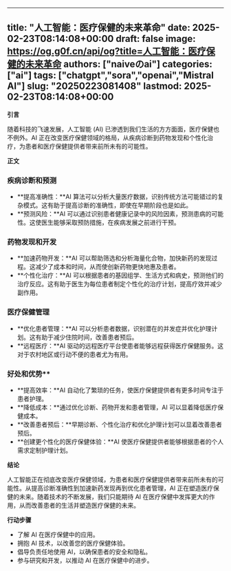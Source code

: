 
---
title: "人工智能：医疗保健的未来革命"
date: 2025-02-23T08:14:08+00:00
draft: false
image: https://og.g0f.cn/api/og?title=人工智能：医疗保健的未来革命
authors: ["naiveのai"]
categories: ["ai"]
tags: ["chatgpt","sora","openai","Mistral AI"]
slug: "20250223081408"
lastmod: 2025-02-23T08:14:08+00:00
---
**引言**

随着科技的飞速发展，人工智能 (AI) 已渗透到我们生活的方方面面，医疗保健也不例外。AI 正在改变医疗保健领域的格局，从疾病诊断到药物发现和个性化治疗，为患者和医疗保健提供者带来前所未有的可能性。

**正文**

### 疾病诊断和预测

* **提高准确性：**AI 算法可以分析大量医疗数据，识别传统方法可能错过的复杂模式。这有助于提高诊断的准确性，即使在早期阶段也是如此。
* **预测风险：**AI 可以通过识别患者健康记录中的风险因素，预测患病的可能性。这使医生能够采取预防措施，在疾病发展之前进行干预。

### 药物发现和开发

* **加速药物开发：**AI 可以帮助筛选和分析海量化合物，加快新药的发现过程。这减少了成本和时间，从而使创新药物更快地惠及患者。
* **个性化治疗：**AI 可以根据患者的基因组学、生活方式和病史，预测他们的治疗反应。这有助于医生为每位患者制定个性化的治疗计划，提高疗效并减少副作用。

### 医疗保健管理

* **优化患者管理：**AI 可以分析患者数据，识别潜在的并发症并优化护理计划。这有助于减少住院时间，改善患者预后。
* **远程医疗：**AI 驱动的远程医疗平台使患者能够远程获得医疗保健服务。这对于农村地区或行动不便的患者尤为有用。

### 好处和优势**

* **提高效率：**AI 自动化了繁琐的任务，使医疗保健提供者有更多时间专注于患者护理。
* **降低成本：**通过优化诊断、药物开发和患者管理，AI 可以显着降低医疗保健成本。
* **改善患者预后：**早期诊断、个性化治疗和优化护理计划可以显着改善患者预后。
* **创建更个性化的医疗保健体验：**AI 使医疗保健提供者能够根据患者的个人需求定制护理计划。

**结论**

人工智能正在彻底改变医疗保健领域，为患者和医疗保健提供者带来前所未有的可能性。从提高诊断准确性到加速新药发现再到优化患者管理，AI 正在塑造医疗保健的未来。随着技术的不断发展，我们只能期待 AI 在医疗保健中发挥更大的作用，从而改善患者的生活并塑造医疗保健的未来。

**行动步骤**

* 了解 AI 在医疗保健中的应用。
* 拥抱 AI 技术，以改善您的医疗保健体验。
* 倡导负责任地使用 AI，以确保患者的安全和隐私。
* 参与研究和开发，以推动 AI 在医疗保健中的进步。